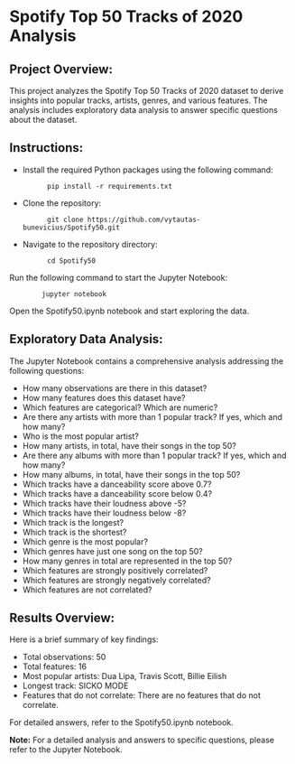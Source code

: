 # Spotify Top 50 Tracks of 2020 Analysis

## Project Overview:
This project analyzes the Spotify Top 50 Tracks of 2020 dataset to derive insights into popular tracks, artists, genres, and various features. The analysis includes exploratory data analysis  to answer specific questions about the dataset.

## Instructions:

- Install the required Python packages using the following command:

            pip install -r requirements.txt

- Clone the repository:

            git clone https://github.com/vytautas-bunevicius/Spotify50.git

- Navigate to the repository directory:

            cd Spotify50

Run the following command to start the Jupyter Notebook:

            jupyter notebook

Open the Spotify50.ipynb notebook and start exploring the data.

## Exploratory Data Analysis:
The Jupyter Notebook contains a comprehensive analysis addressing the following questions:

- How many observations are there in this dataset?
- How many features does this dataset have?
- Which features are categorical? Which are numeric?
- Are there any artists with more than 1 popular track? If yes, which and how many?
- Who is the most popular artist?
- How many artists, in total, have their songs in the top 50?
- Are there any albums with more than 1 popular track? If yes, which and how many?
- How many albums, in total, have their songs in the top 50?
- Which tracks have a danceability score above 0.7?
- Which tracks have a danceability score below 0.4?
- Which tracks have their loudness above -5?
- Which tracks have their loudness below -8?
- Which track is the longest?
- Which track is the shortest?
- Which genre is the most popular?
- Which genres have just one song on the top 50?
- How many genres in total are represented in the top 50?
- Which features are strongly positively correlated?
- Which features are strongly negatively correlated?
- Which features are not correlated?

## Results Overview:
Here is a brief summary of key findings:

- Total observations: 50
- Total features: 16 
- Most popular artists: Dua Lipa, Travis Scott, Billie Eilish
- Longest track: SICKO MODE
- Features that do not correlate: There are no features that do not correlate.

For detailed answers, refer to the Spotify50.ipynb notebook.

**Note:** For a detailed analysis and answers to specific questions, please refer to the Jupyter Notebook.

